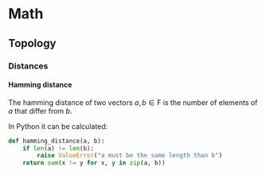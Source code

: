 # Math

## Topology

### Distances

#### Hamming distance

The hamming distance of two vectors $a, b \in \mathrm{F}$ is the number of
elements of $a$ that differ from $b$.

In Python it can be calculated:
```python
def hamming_distance(a, b):
    if len(a) != len(b):
        raise ValueError("a must be the same length than b")
    return sum(x != y for x, y in zip(a, b))
```

